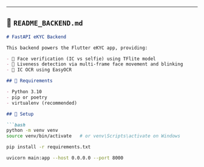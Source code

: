 
---

## 📁 `README_BACKEND.md`

```markdown
# FastAPI eKYC Backend

This backend powers the Flutter eKYC app, providing:

- 🧠 Face verification (IC vs selfie) using TFlite model
- 👀 Liveness detection via multi-frame face movement and blinking
- 📄 IC OCR using EasyOCR

## 🧪 Requirements

- Python 3.10
- pip or poetry
- virtualenv (recommended)

## 🔧 Setup

```bash
python -m venv venv
source venv/bin/activate   # or venv\Scripts\activate on Windows

pip install -r requirements.txt

uvicorn main:app --host 0.0.0.0 --port 8000